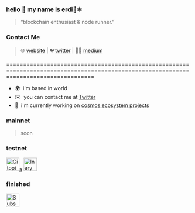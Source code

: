 ### hello 👋 my name is erdi👾⚛️
> “blockchain enthusiast & node runner.”
### Contact Me
> 🌐 [website](https://www.xyznodes.xyz) | 🐦[twitter](https://twitter.com/erdiningulu) | ✍🏻 [medium](https://dogubey.medium.com/)

======================================================================================================================================

* 🌍  i'm based in world
* ✉️  you can contact me at [Twitter](https://twitter.com/erdiningulu)
* 🚀  i'm currently working on [cosmos ecosystem projects](https://cosmos.network/ecosystem/apps)

### mainnet
> soon
### testnet

<p align="left"><a href="https://gitopia.explorers.guru/validator/gitopiavaloper1qvf9ge9jhf8d0gf72mce4ptty95ecfs8up22qp" target="_blank" rel="noreferrer"><img src="https://static.wixstatic.com/media/2e38a3_1f2218eb48d54310aa953ab90e314df8~mv2.png/v1/fill/w_80,h_80,al_c,q_85,usm_0.66_1.00_0.01,enc_auto/2e38a3_1f2218eb48d54310aa953ab90e314df8~mv2.png" width="36" height="36" alt="Gitopia" />a</a> 
<a href="https://explorer.inery.io/master-nodes/account_info/?name=dogubey" target="_blank" rel="noreferrer"><img src="https://static.wixstatic.com/media/2e38a3_74d82ac8cd664f1bb3d50d191f7c467c~mv2.jpg/v1/fill/w_80,h_80,al_c,q_80,usm_0.66_1.00_0.01,enc_auto/2e38a3_74d82ac8cd664f1bb3d50d191f7c467c~mv2.jpg" width="36" height="36" alt="Inery" /></a>
  
### finished
<a href="https://subspace.network/" target="_blank" rel="noreferrer"><img src="https://static.wixstatic.com/media/2e38a3_bb7427ac6c204337b3a329192b3a5bb2~mv2.jpg/v1/fill/w_80,h_80,al_c,q_80,usm_0.66_1.00_0.01,enc_auto/2e38a3_bb7427ac6c204337b3a329192b3a5bb2~mv2.jpg" width="36" height="36" alt="Subspace" /></a>

